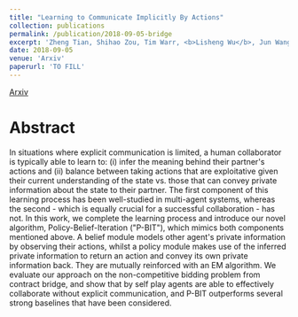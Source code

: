 ```yaml
---
title: "Learning to Communicate Implicitly By Actions"
collection: publications
permalink: /publication/2018-09-05-bridge
excerpt: 'Zheng Tian, Shihao Zou, Tim Warr, <b>Lisheng Wu</b>, Jun Wang. <i>In submission to AAAI 2019.</i>'
date: 2018-09-05
venue: 'Arxiv'
paperurl: 'TO FILL'
---
```


[Arxiv](https://arxiv.org/pdf/1810.04444.pdf)

# Abstract

In situations where explicit communication is limited, a human collaborator is typically able to learn to: (i) infer the meaning behind their partner's actions and (ii) balance between taking actions that are exploitative given their current understanding of the state vs. those that can convey private information about the state to their partner. The first component of this learning process has been well-studied in multi-agent systems, whereas the second - which is equally crucial for a successful collaboration - has not. In this work, we complete the learning process and introduce our novel algorithm, Policy-Belief-Iteration ("P-BIT"), which mimics both components mentioned above. A belief module models other agent's private information by observing their actions, whilst a policy module makes use of the inferred private information to return an action and convey its own private information back. They are mutually reinforced with an EM algorithm. We evaluate our approach on the non-competitive bidding problem from contract bridge, and show that by self play agents are able to effectively collaborate without explicit communication, and P-BIT outperforms several strong baselines that have been considered.